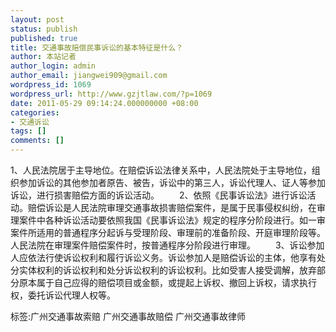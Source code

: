 ```yaml
---
layout: post
status: publish
published: true
title: 交通事故赔偿民事诉讼的基本特征是什么？
author: 本站记者
author_login: admin
author_email: jiangwei909@gmail.com
wordpress_id: 1069
wordpress_url: http://www.gzjtlaw.com/?p=1069
date: 2011-05-29 09:14:24.000000000 +08:00
categories:
- 交通诉讼
tags: []
comments: []
---
```

1、人民法院居于主导地位。在赔偿诉讼法律关系中，人民法院处于主导地位，组织参加诉讼的其他参加者原告、被告，诉讼中的第三人，诉讼代理人、证人等参加诉讼，进行损害赔偿方面的诉讼活动。 　　2、依照《民事诉讼法》进行诉讼活动。赔偿诉讼是人民法院审理交通事故损害赔偿案件，是属于民事侵权纠纷，在审理案件中各种诉讼活动要依照我国《民事诉讼法》规定的程序分阶段进行。如一审案件所适用的普通程序分起诉与受理阶段、审理前的准备阶段、开庭审理阶段等。人民法院在审理案件赔偿案件时，按普通程序分阶段进行审理。 　　3、诉讼参加人应依法行使诉讼权利和履行诉讼义务。诉讼参加人是赔偿诉讼的主体，他享有处分实体权利的诉讼权利和处分诉讼权利的诉讼权利。比如受害人接受调解，放弃部分原本属于自己应得的赔偿项目或金额，或提起上诉权、撤回上诉权，请求执行权，委托诉讼代理人权等。 标签:广州交通事故索赔 广州交通事故赔偿 广州交通事故律师
